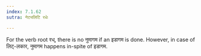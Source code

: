 ```yaml
---
index: 7.1.62
sutra: नेट्यलिटि रधेः

---
```

For the verb root रध्, there is no नुमागम if an  इडागम is done. However, in case of लिट्-लकार, नुमागम happens in-spite of इडागम.